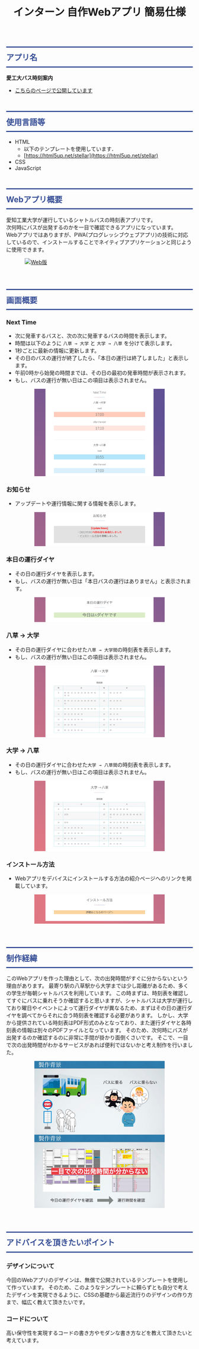 <style type="text/css">
h2 {
  color: #364e96;/*文字色*/
  padding: 0.5em 0;/*上下の余白*/
  border-top: solid 3px #364e96;/*上線*/
  border-bottom: solid 3px #364e96;/*下線*/
}
</style>


# <p style="text-align: center">インターン 自作Webアプリ 簡易仕様</p>
</br>


## アプリ名
**愛工大バス時刻案内**  

- [こちらのページで公開しています](https://ogane.sakura.ne.jp/AIT-BusInfo/index.html)
</br></br>


## 使用言語等
- HTML
	- 以下のテンプレートを使用しています．
	- [https://html5up.net/stellar](https://html5up.net/stellar)
- CSS
- JavaScript
</br></br>


## Webアプリ概要
愛知工業大学が運行しているシャトルバスの時刻表アプリです。  
次何時にバスが出発するのかを一目で確認できるアプリになっています。  
Webアプリではありますが、PWA(プログレッシブウェブアプリ)の技術に対応しているので、インストールすることでネイティブアプリケーションと同じように使用できます。  

<a href="example/example.gif" style="display: flex; justify-content: center; align-items: center;">
    <img src="example/example.gif" alt="Web版" width="80%" height="80%">
</a>
</br></br>

## 画面概要

### Next Time
- 次に発車するバスと、次の次に発車するバスの時間を表示します。  
- 時間は以下のように `八草 → 大学` と `大学 → 八草` を分けて表示します。  
- 1秒ごとに最新の情報に更新します。
- その日のバスの運行が終了したら、「本日の運行は終了しました」と表示します。  
- 午前0時から始発の時間までは、その日の最初の発車時間が表示されます。  
- もし、バスの運行が無い日はこの項目は表示されません。


<a href="example/1.jpg" style="display: flex; justify-content: center; align-items: center;">
	<img src="example/1.jpg" alt="制作経緯" width="70%" height="70%">
</a>


### お知らせ
- アップデートや運行情報に関する情報を表示します。

<a href="example/2.jpg" style="display: flex; justify-content: center; align-items: center;">
	<img src="example/2.jpg" alt="制作経緯" width="70%" height="70%">
</a>

### 本日の運行ダイヤ
- その日の運行ダイヤを表示します。
- もし、バスの運行が無い日は「本日バスの運行はありません」と表示されます。

<a href="example/3.jpg" style="display: flex; justify-content: center; align-items: center;">
	<img src="example/3.jpg" alt="制作経緯" width="70%" height="70%">
</a>

### 八草 → 大学
- その日の運行ダイヤに合わせた`八草 → 大学間`の時刻表を表示します。
- もし、バスの運行が無い日はこの項目は表示されません。

<a href="example/4.jpg" style="display: flex; justify-content: center; align-items: center;">
	<img src="example/4.jpg" alt="制作経緯" width="70%" height="70%">
</a>

### 大学 → 八草
- その日の運行ダイヤに合わせた`大学 → 八草間`の時刻表を表示します。
- もし、バスの運行が無い日はこの項目は表示されません。

<a href="example/5.jpg" style="display: flex; justify-content: center; align-items: center;">
	<img src="example/5.jpg" alt="制作経緯" width="70%" height="70%">
</a>


### インストール方法
- Webアプリをデバイスにインストールする方法の紹介ページへのリンクを掲載しています。

<a href="example/6.jpg" style="display: flex; justify-content: center; align-items: center;">
	<img src="example/6.jpg" alt="制作経緯" width="70%" height="70%">
</a>
</br></br>


## 制作経緯
このWebアプリを作った理由として、次の出発時間がすぐに分からないという理由があります。
最寄り駅の八草駅から大学までは少し距離があるため、多くの学生が毎朝シャトルバスを利用しています。
この時まずは、時刻表を確認してすぐにバスに乗れそうか確認すると思いますが、シャトルバスは大学が運行しており曜日やイベントによって運行ダイヤが異なるため、まずはその日の運行ダイヤを調べてからそれに合う時刻表を確認する必要があります。
しかし、大学から提供されている時刻表はPDF形式のみとなっており、また運行ダイヤと各時刻表の情報は別々のPDFファイルとなっています。
そのため、次何時にバスが出発するのか確認するのに非常に手間が掛かり面倒くさいです。
そこで、一目で次の出発時間がわかるサービスがあれば便利ではないかと考え制作を行いました。

<a href="example/Reason1.jpg" style="display: flex; justify-content: center; align-items: center;">
	<img src="example/Reason1.jpg" alt="制作経緯" width="70%" height="70%">
</a>

<a href="example/Reason2.jpg" style="display: flex; justify-content: center; align-items: center;">
	<img src="example/Reason2.jpg" alt="制作経緯" width="70%" height="70%">
</a>
</br></br>


## アドバイスを頂きたいポイント
### デザインについて
今回のWebアプリのデザインは、無償で公開されているテンプレートを使用して作っています。
そのため、このようなテンプレートに頼らずとも自分で考えたデザインを実現できるように、CSSの基礎から最近流行りのデザインの作り方まで、幅広く教えて頂きたいです。

### コードについて
高い保守性を実現するコードの書き方やモダンな書き方などを教えて頂きたいと考えています。